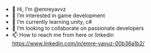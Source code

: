 - 👋 Hi, I’m @emreyavvz
- 👀 I’m interested in game development
- 🌱 I’m currently learning unity, c#
- 💞️ I’m looking to collaborate on passionate developers
- 📫 How to reach me from here or linkedin 
https://www.linkedin.com/in/emre-yavuz-00b36a1b2/
